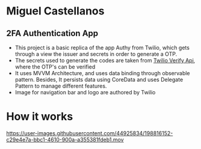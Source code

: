 # Miguel Castellanos

## 2FA Authentication App

- This project is a basic replica of the app Authy from Twilio, which gets through a view the issuer and secrets in order to generate a OTP.
- The secrets used to generate the codes are taken from [Twilio Verify Api](https://verify-totp-1637-ugqh6t.twil.io/index.html), where the OTP's can be verified
- It uses MVVM Architecture, and uses data binding through observable pattern. Besides, It persists data using CoreData and uses Delegate Pattern to manage different features.
- Image for navigation bar and logo are authored by Twilio

# How it works

https://user-images.githubusercontent.com/44925834/198816152-c29e4e7a-bbc1-4610-900a-a355381fdeb1.mov

